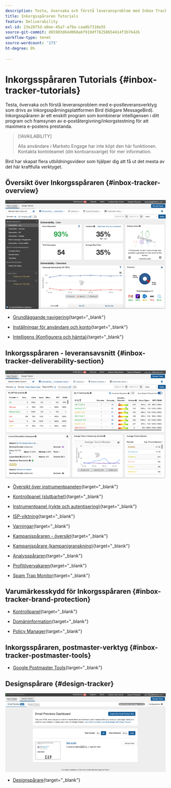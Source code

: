 ```yaml
---
description: Testa, övervaka och förstå leveransproblem med Inbox Tracker.
title: Inkorgsspåraren Tutorials
feature: Deliverability
exl-id: 23e2875d-e0ee-45a7-a79a-caa0b7310e55
source-git-commit: d65903d64d068a6f919df78258654414f3b76426
workflow-type: tm+mt
source-wordcount: '173'
ht-degree: 0%

---
```


# Inkorgsspåraren Tutorials {#inbox-tracker-tutorials}

Testa, övervaka och förstå leveransproblem med e-postleveransverktyg som drivs av Inkorgsspårningsplattformen Bird (tidigare MessageBird). Inkorgsspåraren är ett enskilt program som kombinerar intelligensen i ditt program och framsynen av e-poståtergivning/inkorgstestning för att maximera e-postens prestanda.

>[!AVAILABILITY]
>
>Alla användare i Marketo Engage har inte köpt den här funktionen. Kontakta kontoteamet (din kontoansvarige) för mer information.

Bird har skapat flera utbildningsvideor som hjälper dig att få ut det mesta av det här kraftfulla verktyget.

## Översikt över Inkorgsspåraren {#inbox-tracker-overview}

![](assets/inbox-tracker-tutorials-1.png)

* [Grundläggande navigering](https://veed.io/view/263a0e5e-3b0c-40a4-98a7-945fe28173a1){target="_blank"}

* [Inställningar för användare och konto](https://veed.io/view/dae8007a-89b4-4a2a-b666-0e9b12706866){target="_blank"}

* [Intelligens (Konfigurera och hämta)](https://veed.io/view/8b9e398e-21c9-49dc-a133-e1d8eb8ba03d){target="_blank"}

## Inkorgsspåraren - leveransavsnitt {#inbox-tracker-deliverability-section}

![](assets/inbox-tracker-tutorials-2.png)

* [Översikt över instrumentpanelen](https://veed.io/view/2d1084f3-b4b4-440b-9977-a3cc3b885bb9){target="_blank"}

* [Kontrollpanel (slutbarhet)](https://veed.io/view/f5dc2e22-3ed1-4024-b6c5-bf346adcc07d){target="_blank"}

* [Instrumentpanel (rykte och autentisering)](https://veed.io/view/ec237f9d-7923-4ddc-8a58-15d58774d382){target="_blank"}

* [ISP-viktning](https://veed.io/view/bec80e1d-66f2-462c-8470-60610c8a07f7){target="_blank"}

* [Varningar](https://veed.io/view/1d968a33-e565-4cd2-b25f-53cca61b4823){target="_blank"}

* [Kampanjspåraren - översikt](https://veed.io/view/8c92bdc5-4131-498c-a450-a518f2e91b17){target="_blank"}

* [Kampanjspårare (kampanjgranskning)](https://veed.io/view/9c8e18a4-5d9e-495c-ad92-83309f40314a){target="_blank"}

* [Analysspåraren](https://veed.io/view/b458f788-07e1-4553-b743-2d469a356ba2){target="_blank"}

* [Profilövervakaren](https://veed.io/view/6ca38d3f-df46-4707-a6cb-dde0fbad470b){target="_blank"}

* [Spam Trap Monitor](https://veed.io/view/ce488da2-1688-4584-9c26-27baa9c8ed19){target="_blank"}

## Varumärkesskydd för Inkorgsspåraren {#inbox-tracker-brand-protection}

* [Kontrollpanel](https://veed.io/view/287b425f-2ec8-470b-b993-a654b92b759d){target="_blank"}

* [Domäninformation](https://veed.io/view/cb8a4f53-8008-483b-841a-b0878b8bf17b){target="_blank"}

* [Policy Manager](https://veed.io/view/1036967c-0f77-4fd6-8c40-71553bceef3d){target="_blank"}

## Inkorgsspåraren, postmaster-verktyg {#inbox-tracker-postmaster-tools}

* [Google Postmaster Tools](https://veed.io/view/7c89c0d8-ead2-46ad-9709-7509d043442a){target="_blank"}

## Designspårare {#design-tracker}

![](assets/inbox-tracker-tutorials-3.png)

* [Designspårare](https://veed.io/view/3efe7959-d835-4a00-948c-93e4a0394871){target="_blank"}
